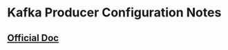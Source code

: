 # Kafka Producer Configuration Notes

## [Official Doc](http://kafka.apache.org/0110/documentation/#producerconfigs)
